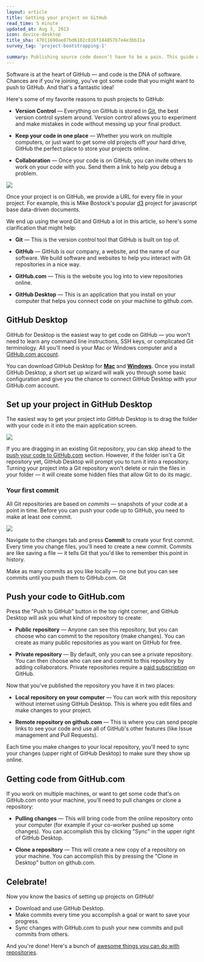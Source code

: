```yaml
---
layout: article
title: Getting your project on GitHub
read_time: 5 minute
updated_at: Aug 3, 2013
icon: device-desktop
title_sha: 47011690ae87bd6102c016f144857b7e4e3bb11a
survey_tag: 'project-bootstrapping-1'

summary: Publishing source code doesn’t have to be a pain. This guide will walk you through our Mac & Windows applications and how to start sharing your projects with the world (or maybe with no one at all).
---
```

<a id="intro" title="Intro" class="toc-item"></a>
Software is at the heart of GitHub — and code is the DNA of software. Chances are if you're joining, you've got some code that you might want to push to GitHub. And that's a fantastic idea!

Here's some of my favorite reasons to push projects to GitHub:

* **Version Control** — Everything on GitHub is stored in <a href="http://git-scm.com" target="_blank">Git</a>, the best version control system around. Version control allows you to  experiment and make mistakes in code without messing up your final product.

* **Keep your code in one place** — Whether you work on multiple computers, or just want to get some old projects off your hard drive, GitHub the perfect place to store your projects online.

* **Collaboration** — Once your code is on GitHub, you can invite others to work on your code with you. Send them a link to help you debug a problem.

![](http://cl.ly/image/242S260f012S/Image%202013-11-05%20at%202.03.09%20PM.png)

Once your project is on GitHub, we provide a URL for every file in your project. For example, this is Mike Bostock's popular <a href="https://github.com/mbostock/d3" target="_blank">d3</a> project for javascript base data-driven documents.

We end up using the word Git and GitHub a lot in this article, so here's some clarification that might help:

* **Git** — This is the version control tool that GitHub is built on top of.

* **GitHub** — GitHub is our company, a website, and the name of our software. We build software and websites to help you interact with Git repositories in a nice way.

* **GitHub.com** — This is the website you log into to view repositories online.

* **GitHub Desktop** — This is an application that you install on your computer that helps you connect code on your machine to github.com.

<a id="desktop" title="GitHub Desktop" class="toc-item"></a>
## GitHub Desktop

GitHub for Desktop is the easiest way to get code on GitHub — you won't need to learn any command line instructions, SSH keys, or complicated Git terminology. All you'll need is your Mac or Windows computer and a <a href="https://github.com/join" target="_blank">GitHub.com account</a>.

You can download GitHub Desktop for <strong><a href="http://mac.github.com" target="_blank">Mac</a></strong> and <strong><a href="http://windows.github.com" target="_blank">Windows</a></strong>. Once you install GitHub Desktop, a short set up wizard will walk you through some basic configuration and give you the chance to connect GitHub Desktop with your GitHub.com account.

<a id="setup" title="Set up your project" class="toc-item"></a>
## Set up your project in GitHub Desktop

The easiest way to get your project into GitHub Desktop is to drag the folder with your code in it into the main application screen.

![](http://cl.ly/image/3H2Q3p2Y3q0s/Image%202013-11-05%20at%202.56.56%20PM.png)

If you are dragging in an existing Git repository, you can skip ahead to the [push your code to GitHub.com](#pushit) section. However, if the folder isn't a Git repository yet, GitHub Desktop will prompt you to turn it into a repository. Turning your project into a Git repository won't delete or ruin the files in your folder — it will create some hidden files that allow Git to do its magic.

### Your first commit

All Git repositories are based on *commits* — snapshots of your code at a point in time. Before you can push your code up to GitHub, you need to make at least one commit.

![](http://cl.ly/image/0b353m1V0T3T/Image%202013-11-05%20at%203.11.16%20PM.png)

Navigate to the changes tab and press **Commit** to create your first commit. Every time you change files, you'll need to create a new commit. Commits are like saving a file — it tells Git that you'd like to remember this point in history.

Make as many commits as you like locally — no one but you can see commits until you push them to GitHub.com. Git

<a id="pushit" title="Push your code" class="toc-item"></a>
## Push your code to GitHub.com

Press the "Push to GitHub" button in the top right corner, and GitHub Desktop will ask you what kind of repository to create:

* **Public repository**  — Anyone can see this repository, but you can choose who can commit to the repository (make changes). You can create as many public repositories as you want on GitHub for free.

* **Private repository** — By default, only you can see a private repository. You can then choose who can see and commit to this repository by adding collaborators. Private repositories require a <a href="https://github.com/settings/billing" target="_blank">paid subscription</a> on GitHub.

Now that you've published the repository you have it in two places:

* **Local repository on your computer** — You can work with this repository without internet using GitHub Desktop. This is where you edit files and make changes to your project.

* **Remote repository on github.com** — This is where you can send people links to see your code and use all of GitHub's other features (like Issue management and Pull Requests).

Each time you make changes to your local repository, you'll need to sync your changes (upper right of GitHub Desktop) to make sure they show up online.

<a id="pullit" title="Pulling code" class="toc-item"></a>
## Getting code from GitHub.com

If you work on multiple machines, or want to get some code that's on GitHub.com onto your machine, you'll need to pull changes or clone a repository:

* **Pulling changes** — This will bring code from the online repository onto your computer (for example if your co-worker pushed up some changes). You can accomplish this by clicking "Sync" in the upper right of GitHub Desktop.

* **Clone a repository** — This will create a new copy of a repository on your machine. You can accomplish this by pressing the "Clone in Desktop" button on github.com.

<a id="celebrate" title="Celebrate!" class="toc-item"></a>
## Celebrate!

Now you know the basics of setting up projects on GitHub!

* Download and use GitHub Desktop.
* Make commits every time you accomplish a goal or want to save your progress.
* Sync changes with GitHub.com to push your new commits and pull commits from others.

And you're done! Here's a bunch of <a href="https://github.com/features" target="_blank">awesome things you can do with repositories</a>.
